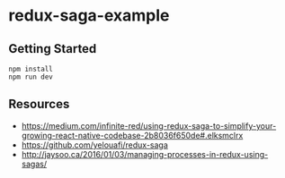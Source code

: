 # redux-saga-example

## Getting Started

```
npm install
npm run dev
```

## Resources

- https://medium.com/infinite-red/using-redux-saga-to-simplify-your-growing-react-native-codebase-2b8036f650de#.elksmclrx
- https://github.com/yelouafi/redux-saga
- http://jaysoo.ca/2016/01/03/managing-processes-in-redux-using-sagas/
